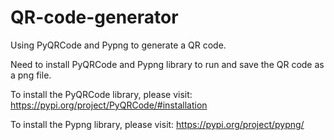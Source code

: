 # QR-code-generator
Using PyQRCode and Pypng to generate a QR code.

Need to install PyQRCode and Pypng library to run and save the QR code as a png file.

To install the PyQRCode library, please visit:
https://pypi.org/project/PyQRCode/#installation

To install the Pypng library, please visit:
https://pypi.org/project/pypng/
